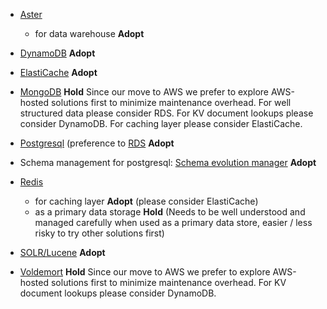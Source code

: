 
  - [Aster](http://www.asterdata.com)
    - for data warehouse **Adopt**

  - [DynamoDB](http://aws.amazon.com/dynamodb/) **Adopt**

  - [ElastiCache](http://aws.amazon.com/elasticache/) **Adopt**

  - [MongoDB](https://www.mongodb.org/) **Hold**
    Since our move to AWS we prefer to explore AWS-hosted solutions first to minimize maintenance overhead.
    For well structured data please consider RDS.
    For KV document lookups please consider DynamoDB.
    For caching layer please consider ElastiCache.

  - [Postgresql](http://www.postgresql.org/) (preference to [RDS](https://aws.amazon.com/rds/) **Adopt**
  - Schema management for postgresql: [Schema evolution manager](https://github.com/gilt/schema-evolution-manager) **Adopt**

  - [Redis](http://redis.io/)
    - for caching layer **Adopt** (please consider ElastiCache)
    - as a primary data storage **Hold** (Needs to be well understood and managed carefully when used as a primary data store, easier / less risky to try other solutions first)

  - [SOLR/Lucene](http://lucene.apache.org/solr/) **Adopt**


  - [Voldemort](http://www.project-voldemort.com/voldemort/) **Hold**
    Since our move to AWS we prefer to explore AWS-hosted solutions first to minimize maintenance overhead.
    For KV document lookups please consider DynamoDB.


